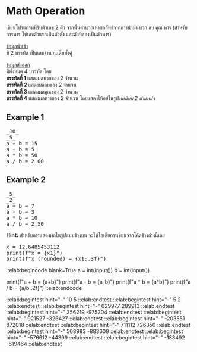 # Math Operation

เขียนโปรแกรมที่รับตัวเลข 2 ตัว จากนั้นคำนวณหาผลลัพธ์จากการนำมา บวก ลบ คูณ หาร (สำหรับการหาร ให้เลขตัวแรกเป็นตัวตั้ง และตัวที่สองเป็นตัวหาร)

<u>ข้อมูลนำเข้า</u>  
มี 2 บรรทัด เป็นเลขจำนวนเต็มทั้งคู่

<u>ข้อมูลส่งออก</u>  
มีทั้งหมด 4 บรรทัด โดย  
**บรรทัดที่ 1** แสดงผลบวกของ 2 จำนวน  
**บรรทัดที่ 2** แสดงผลลบของ 2 จำนวน  
**บรรทัดที่ 3** แสดงผลคูณของ 2 จำนวน  
**บรรทัดที่ 4** แสดงผลหารของ 2 จำนวน โดยแสดงให้อย่ในรูป*ทศนิยม 2 ตำแหน่ง*  

## Example 1
<pre class="output">
_10_
_5_
a + b = 15  
a - b = 5   
a * b = 50  
a / b = 2.00
</pre>

## Example 2
<pre class="output">
_5_
_2_
a + b = 7
a - b = 3
a * b = 10
a / b = 2.50
</pre>

**Hint:** สำหรับการแสดงผลในรูปแบบข้างบน จะให้ไอเดียการเขียนจากโค้ดข้างล่างนี้เลย

<pre class="output">
x = 12.6485453112
print(f"x = {x1}")
print(f"x (rounded) = {x1:.3f}")
</pre>

::elab:begincode blank=True
a = int(input())
b = int(input())

print(f"a + b = {a+b}")
print(f"a - b = {a-b}")
print(f"a * b = {a*b}")
print(f"a / b = {a/b:.2f}")
::elab:endcode

::elab:begintest hint="-"
10
5
::elab:endtest
::elab:begintest hint="-"
5
2
::elab:endtest
::elab:begintest hint="-"
629977
289913
::elab:endtest
::elab:begintest hint="-"
356219
-975204
::elab:endtest
::elab:begintest hint="-"
921527
-326427
::elab:endtest
::elab:begintest hint="-"
-203551
872018
::elab:endtest
::elab:begintest hint="-"
711112
726350
::elab:endtest
::elab:begintest hint="-"
508983
-883609
::elab:endtest
::elab:begintest hint="-"
-576612
-44399
::elab:endtest
::elab:begintest hint="-"
-183492
-619464
::elab:endtest